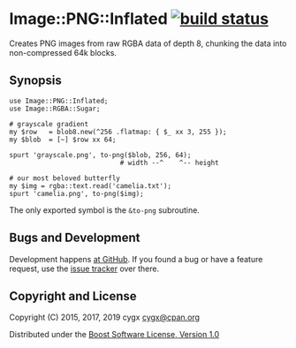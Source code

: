 # Image::PNG::Inflated [![build status][TRAVISIMG]][TRAVIS]

Creates PNG images from raw RGBA data of depth 8, chunking the data into
non-compressed 64k blocks.


## Synopsis

```
use Image::PNG::Inflated;
use Image::RGBA::Sugar;

# grayscale gradient
my $row   = blob8.new(^256 .flatmap: { $_ xx 3, 255 });
my $blob  = [~] $row xx 64;

spurt 'grayscale.png', to-png($blob, 256, 64);
                            # width --^    ^-- height

# our most beloved butterfly
my $img = rgba::text.read('camelia.txt');
spurt 'camelia.png', to-png($img);
```

The only exported symbol is the `&to-png` subroutine.


## Bugs and Development

Development happens [at GitHub][SOURCE]. If you found a bug or have a feature
request, use the [issue tracker][ISSUES] over there.


## Copyright and License

Copyright (C) 2015, 2017, 2019 cygx <cygx@cpan.org>

Distributed under the [Boost Software License, Version 1.0][LICENSE]


[TRAVIS]:       https://travis-ci.org/cygx/p6-image-png-inflated
[TRAVISIMG]:    https://travis-ci.org/cygx/p6-image-png-inflated.svg?branch=master
[SOURCE]:       https://github.com/cygx/p6-image-png-inflated
[ISSUES]:       https://github.com/cygx/p6-image-png-inflated/issues
[LICENSE]:      http://www.boost.org/LICENSE_1_0.txt
